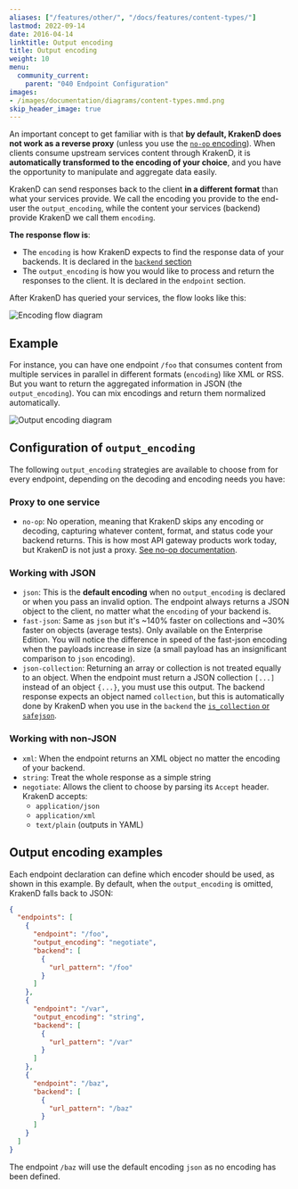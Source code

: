 ```yaml
---
aliases: ["/features/other/", "/docs/features/content-types/"]
lastmod: 2022-09-14
date: 2016-04-14
linktitle: Output encoding
title: Output encoding
weight: 10
menu:
  community_current:
    parent: "040 Endpoint Configuration"
images:
- /images/documentation/diagrams/content-types.mmd.png
skip_header_image: true
---
```


An important concept to get familiar with is that **by default, KrakenD does not work as a reverse proxy** (unless you use the [`no-op` encoding](/docs/endpoints/no-op/)). When clients consume upstream services content through KrakenD, it is **automatically transformed to the encoding of your choice**, and you have the opportunity to manipulate and aggregate data easily.

KrakenD can send responses back to the client **in a different format** than what your services provide. We call the encoding you provide to the end-user the `output_encoding`, while the content your services (backend) provide KrakenD we call them `encoding`.

**The response flow is**:

- The `encoding` is how KrakenD expects to find the response data of your backends. It is declared in the [`backend` section](/docs/backends/supported-encodings/)
- The `output_encoding` is how you would like to process and return the responses to the client. It is declared in the `endpoint` section.

After KrakenD has queried your services, the flow looks like this:

![Encoding flow diagram](/images/documentation/diagrams/encoding-flow.mmd.png)

## Example
For instance, you can have one endpoint `/foo` that consumes content from multiple services in parallel in different formats (`encoding`) like  XML or RSS. But you want to return the aggregated information in JSON (the `output_encoding`). You can mix encodings and return them normalized automatically.

![Output encoding diagram](/images/documentation/diagrams/content-types.mmd.png)


## Configuration of `output_encoding`
The following `output_encoding` strategies are available to choose from for every endpoint, depending on the decoding and encoding needs you have:

### Proxy to one service
- `no-op`: No operation, meaning that KrakenD skips any encoding or decoding, capturing whatever content, format, and status code your backend returns. This is how most API gateway products work today, but KrakenD is not just a proxy. [See no-op documentation](/docs/endpoints/no-op/).

### Working with JSON

- `json`: This is the **default encoding** when no `output_encoding` is declared or when you pass an invalid option. The endpoint always returns a JSON object to the client, no matter what the `encoding` of your backend is.
- `fast-json`: Same as `json` but it's ~140% faster on collections and ~30% faster on objects (average tests). Only available on the Enterprise Edition. You will notice the difference in speed of the fast-json encoding when the payloads increase in size (a small payload has an insignificant comparison to `json` encoding).
- `json-collection`: Returning an array or collection is not treated equally to an object. When the endpoint must return a JSON collection `[...]` instead of an object `{...}`, you must use this output. The backend response expects an object named `collection`, but this is automatically done by KrakenD when you use in the `backend` the [`is_collection` or `safejson`](/docs/backends/supported-encodings/]).

### Working with non-JSON

- `xml`: When the endpoint returns an XML object no matter the encoding of your backend.
- `string`: Treat the whole response as a simple string
- `negotiate`: Allows the client to choose by parsing its `Accept` header. KrakenD accepts:
  - `application/json`
  - `application/xml`
  - `text/plain` (outputs in YAML)

## Output encoding examples
Each endpoint declaration can define which encoder should be used, as shown in this example. By default, when the `output_encoding` is omitted, KrakenD falls back to JSON:

```json
{
  "endpoints": [
    {
      "endpoint": "/foo",
      "output_encoding": "negotiate",
      "backend": [
        {
          "url_pattern": "/foo"
        }
      ]
    },
    {
      "endpoint": "/var",
      "output_encoding": "string",
      "backend": [
        {
          "url_pattern": "/var"
        }
      ]
    },
    {
      "endpoint": "/baz",
      "backend": [
        {
          "url_pattern": "/baz"
        }
      ]
    }
  ]
}
```
The endpoint `/baz` will use the default encoding `json` as no encoding has been defined.
